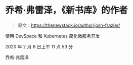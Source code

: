 # 乔希·弗雷泽，《新书库》的作者

> 原文：<https://thenewstack.io/author/josh-frazier/>

使用 DevSpace 和 Kubernetes 简化微服务开发

2020 年 2 月 6 日上午 11 点 53 分

乔希·弗雷泽